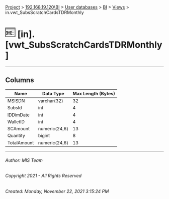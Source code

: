 #### 

[Project](../../../../index.md) > [192.168.19.120\\BI](../../../index.md) > [User databases](../../index.md) > [BI](../index.md) > [Views](Views.md) > in.vwt_SubsScratchCardsTDRMonthly

# ![Views](../../../../Images/View32.png) [in].[vwt_SubsScratchCardsTDRMonthly]

---

## <a name="#columns"></a>Columns

| Name | Data Type | Max Length (Bytes) |
|---|---|---|
| MSISDN | varchar(32) | 32 |
| SubsId | int | 4 |
| IDDimDate | int | 4 |
| WalletID | int | 4 |
| SCAmount | numeric(24,6) | 13 |
| Quantity | bigint | 8 |
| TotalAmount | numeric(24,6) | 13 |


---

###### Author:  MIS Team

###### Copyright 2021 - All Rights Reserved

###### Created: Monday, November 22, 2021 3:15:24 PM

